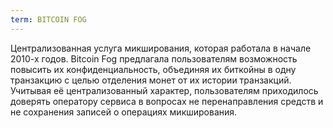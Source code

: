 ```yaml
---
term: BITCOIN FOG
---
```


Централизованная услуга микширования, которая работала в начале 2010-х годов. Bitcoin Fog предлагала пользователям возможность повысить их конфиденциальность, объединяя их биткойны в одну транзакцию с целью отделения монет от их истории транзакций. Учитывая её централизованный характер, пользователям приходилось доверять оператору сервиса в вопросах не перенаправления средств и не сохранения записей о операциях микширования.